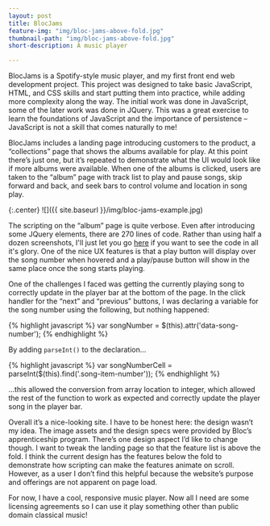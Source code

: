 ```yaml
---
layout: post
title: BlocJams
feature-img: "img/bloc-jams-above-fold.jpg"
thumbnail-path: "img/bloc-jams-above-fold.jpg"
short-description: A music player

---
```

BlocJams is a Spotify-style music player, and my first front end web development project. This project was designed to take basic JavaScript, HTML, and CSS skills and start putting them into practice, while adding more complexity along the way. The initial work was done in JavaScript, some of the later work was done in JQuery. This was a great exercise to learn the foundations of JavaScript and the importance of persistence – JavaScript is not a skill that comes naturally to me!

BlocJams includes a landing page introducing customers to the product, a “collections” page that shows the albums available for play. At this point there’s just one, but it’s repeated to demonstrate what the UI would look like if more albums were available. When one of the albums is clicked, users are taken to the “album” page with track list to play and pause songs, skip forward and back, and seek bars to control volume and location in song play.

{:.center}
![]({{ site.baseurl }}/img/bloc-jams-example.jpg)

The scripting on the “album” page is quite verbose. Even after introducing some JQuery elements, there are 270 lines of code. Rather than using half a dozen screenshots, I'll just let you go <a href="https://github.com/anfarley07/bloc-jams/blob/master/scripts/album.js">here</a> if you want to see the code in all it's glory. One of the nice UX features is that a play button will display over the song number when hovered and a play/pause button will show in the same place once the song starts playing.  

One of the challenges I faced was getting the currently playing song to correctly update in the player bar at the bottom of the page. In the click handler for the “next” and “previous” buttons, I was declaring a variable for the song number using the following, but nothing happened:

 {% highlight javascript %}
 var songNumber = $(this).attr('data-song-number');
 {% endhighlight %}

 By adding `parseInt()` to the declaration...

 {% highlight javascript %}
 var songNumberCell = parseInt($(this).find('.song-item-number'));
 {% endhighlight %}

 ...this allowed the conversion from array location to integer, which allowed the rest of the function to work as expected and correctly update the player song in the player bar.

Overall it’s a nice-looking site. I have to be honest here:  the design wasn’t my idea. The image assets and the design specs were provided by Bloc’s apprenticeship program. There’s one design aspect I’d like to change though. I want to tweak the landing page so that the feature list is above the fold. I think the current design has the features below the fold to demonstrate how scripting can make the features animate on scroll. However, as a user I don’t find this helpful because the website’s purpose and offerings are not apparent on page load.

For now, I have a cool, responsive music player. Now all I need are some licensing agreements so I can use it play something other than public domain classical music!
